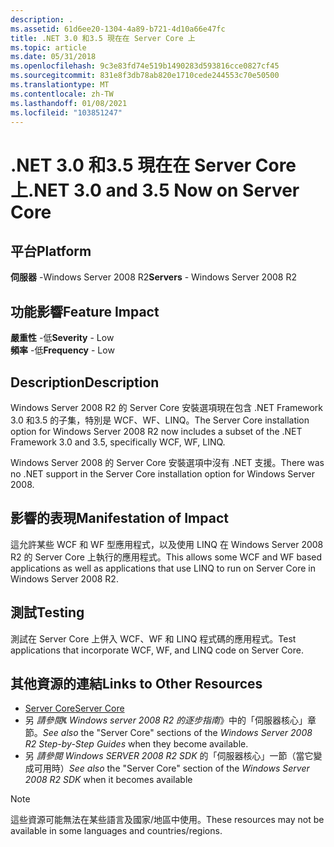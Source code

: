 ```yaml
---
description: .
ms.assetid: 61d6ee20-1304-4a89-b721-4d10a66e47fc
title: .NET 3.0 和3.5 現在在 Server Core 上
ms.topic: article
ms.date: 05/31/2018
ms.openlocfilehash: 9c3e83fd74e519b1490283d593816cce0827cf45
ms.sourcegitcommit: 831e8f3db78ab820e1710cede244553c70e50500
ms.translationtype: MT
ms.contentlocale: zh-TW
ms.lasthandoff: 01/08/2021
ms.locfileid: "103851247"
---
```

# <a name="net-30-and-35-now-on-server-core"></a><span data-ttu-id="2fa73-103">.NET 3.0 和3.5 現在在 Server Core 上</span><span class="sxs-lookup"><span data-stu-id="2fa73-103">.NET 3.0 and 3.5 Now on Server Core</span></span>

## <a name="platform"></a><span data-ttu-id="2fa73-104">平台</span><span class="sxs-lookup"><span data-stu-id="2fa73-104">Platform</span></span>

<span data-ttu-id="2fa73-105">**伺服器** -Windows Server 2008 R2</span><span class="sxs-lookup"><span data-stu-id="2fa73-105">**Servers** - Windows Server 2008 R2</span></span>  



## <a name="feature-impact"></a><span data-ttu-id="2fa73-106">功能影響</span><span class="sxs-lookup"><span data-stu-id="2fa73-106">Feature Impact</span></span>

 <span data-ttu-id="2fa73-107">**嚴重性** -低</span><span class="sxs-lookup"><span data-stu-id="2fa73-107">**Severity** - Low</span></span>  
<span data-ttu-id="2fa73-108">**頻率** -低</span><span class="sxs-lookup"><span data-stu-id="2fa73-108">**Frequency** - Low</span></span>  





## <a name="description"></a><span data-ttu-id="2fa73-109">Description</span><span class="sxs-lookup"><span data-stu-id="2fa73-109">Description</span></span>

<span data-ttu-id="2fa73-110">Windows Server 2008 R2 的 Server Core 安裝選項現在包含 .NET Framework 3.0 和3.5 的子集，特別是 WCF、WF、LINQ。</span><span class="sxs-lookup"><span data-stu-id="2fa73-110">The Server Core installation option for Windows Server 2008 R2 now includes a subset of the .NET Framework 3.0 and 3.5, specifically WCF, WF, LINQ.</span></span>

<span data-ttu-id="2fa73-111">Windows Server 2008 的 Server Core 安裝選項中沒有 .NET 支援。</span><span class="sxs-lookup"><span data-stu-id="2fa73-111">There was no .NET support in the Server Core installation option for Windows Server 2008.</span></span>

## <a name="manifestation-of-impact"></a><span data-ttu-id="2fa73-112">影響的表現</span><span class="sxs-lookup"><span data-stu-id="2fa73-112">Manifestation of Impact</span></span>

<span data-ttu-id="2fa73-113">這允許某些 WCF 和 WF 型應用程式，以及使用 LINQ 在 Windows Server 2008 R2 的 Server Core 上執行的應用程式。</span><span class="sxs-lookup"><span data-stu-id="2fa73-113">This allows some WCF and WF based applications as well as applications that use LINQ to run on Server Core in Windows Server 2008 R2.</span></span>

## <a name="testing"></a><span data-ttu-id="2fa73-114">測試</span><span class="sxs-lookup"><span data-stu-id="2fa73-114">Testing</span></span>

<span data-ttu-id="2fa73-115">測試在 Server Core 上併入 WCF、WF 和 LINQ 程式碼的應用程式。</span><span class="sxs-lookup"><span data-stu-id="2fa73-115">Test applications that incorporate WCF, WF, and LINQ code on Server Core.</span></span>

## <a name="links-to-other-resources"></a><span data-ttu-id="2fa73-116">其他資源的連結</span><span class="sxs-lookup"><span data-stu-id="2fa73-116">Links to Other Resources</span></span>

-   <span data-ttu-id="2fa73-117">[Server Core](/previous-versions/windows/desktop/legacy/ms723891(v=vs.85))</span><span class="sxs-lookup"><span data-stu-id="2fa73-117">[Server Core](/previous-versions/windows/desktop/legacy/ms723891(v=vs.85))</span></span>
-   <span data-ttu-id="2fa73-118">另 *請參閱*《 *Windows server 2008 R2 的逐步指南*》中的「伺服器核心」章節。</span><span class="sxs-lookup"><span data-stu-id="2fa73-118">*See also* the "Server Core" sections of the *Windows Server 2008 R2 Step-by-Step Guides* when they become available.</span></span>
-   <span data-ttu-id="2fa73-119">另 *請參閱* *Windows SERVER 2008 R2 SDK* 的「伺服器核心」一節（當它變成可用時）</span><span class="sxs-lookup"><span data-stu-id="2fa73-119">*See also* the "Server Core" section of the *Windows Server 2008 R2 SDK* when it becomes available</span></span>

> [!Note]  
> <span data-ttu-id="2fa73-120">這些資源可能無法在某些語言及國家/地區中使用。</span><span class="sxs-lookup"><span data-stu-id="2fa73-120">These resources may not be available in some languages and countries/regions.</span></span>

 

 

 
